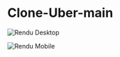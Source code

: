 # Clone-Uber-main

![Rendu Desktop](https://imgur.com/sDcfYBz)

![Rendu Mobile](https://imgur.com/meZviwW)
